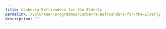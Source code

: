 ```yaml
---
title: Canberra Befrienders for the Elderly
permalink: /volunteer-programmes/Canberra-Befrienders-for-the-Elderly
description: ""
---
```

